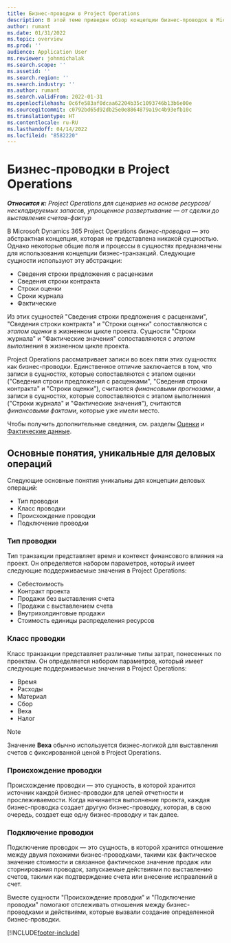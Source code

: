 ```yaml
---
title: Бизнес-проводки в Project Operations
description: В этой теме приведен обзор концепции бизнес-проводок в Microsoft Dynamics 365 Project Operations.
author: rumant
ms.date: 01/31/2022
ms.topic: overview
ms.prod: ''
audience: Application User
ms.reviewer: johnmichalak
ms.search.scope: ''
ms.assetid: ''
ms.search.region: ''
ms.search.industry: ''
ms.author: rumant
ms.search.validFrom: 2022-01-31
ms.openlocfilehash: 0c6fe583af0dcaa62204b35c1093746b13b6e00e
ms.sourcegitcommit: c0792bd65d92db25e0e8864879a19c4b93efb10c
ms.translationtype: HT
ms.contentlocale: ru-RU
ms.lasthandoff: 04/14/2022
ms.locfileid: "8582220"
---
```

# <a name="business-transactions-in-project-operations"></a>Бизнес-проводки в Project Operations

_**Относится к:** Project Operations для сценариев на основе ресурсов/нескладируемых запасов, упрощенное развертывание — от сделки до выставления счетов-фактур_

В Microsoft Dynamics 365 Project Operations *бизнес-проводка* — это абстрактная концепция, которая не представлена никакой сущностью. Однако некоторые общие поля и процессы в сущностях предназначены для использования концепции бизнес-транзакций. Следующие сущности используют эту абстракции:

- Сведения строки предложения с расценками
- Сведения строки контракта
- Строки оценки
- Сроки журнала
- Фактические

Из этих сущностей "Сведения строки предложения с расценками", "Сведения строки контракта" и "Строки оценки" сопоставляются с *этапом оценки* в жизненном цикле проекта. Сущности "Строки журнала" и "Фактические значения" сопоставляются с *этапом выполнения* в жизненном цикле проекта.

Project Operations рассматривает записи во всех пяти этих сущностях как бизнес-проводки. Единственное отличие заключается в том, что записи в сущностях, которые сопоставляются с этапом оценки ("Сведения строки предложения с расценками", "Сведения строки контракта" и "Строки оценки"), считаются *финансовыми прогнозами*, а записи в сущностях, которые сопоставляются с этапом выполнения ("Строки журнала" и "Фактические значения"), считаются *финансовыми фактами*, которые уже имели место.

Чтобы получить дополнительные сведения, см. разделы [Оценки](../project-management/estimating-projects-overview.md) и [Фактические данные](actuals-overview.md).

## <a name="concepts-that-are-unique-to-business-transactions"></a>Основные понятия, уникальные для деловых операций

Следующие основные понятия уникальны для концепции деловых операций:

- Тип проводки
- Класс проводки
- Происхождение проводки
- Подключение проводки

### <a name="transaction-type"></a>Тип проводки

Тип транзакции представляет время и контекст финансового влияния на проект. Он определяется набором параметров, который имеет следующие поддерживаемые значения в Project Operations:

- Себестоимость
- Контракт проекта
- Продажи без выставления счета
- Продажи с выставлением счета
- Внутрихолдинговые продажи
- Стоимость единицы распределения ресурсов

### <a name="transaction-class"></a>Класс проводки

Класс транзакции представляет различные типы затрат, понесенных по проектам. Он определяется набором параметров, который имеет следующие поддерживаемые значения в Project Operations:

- Время
- Расходы
- Материал
- Сбор
- Веха
- Налог

> [!NOTE]
> Значение **Веха** обычно используется бизнес-логикой для выставления счетов с фиксированной ценой в Project Operations.

### <a name="transaction-origin"></a>Происхождение проводки

Происхождение проводки — это сущность, в которой хранится источник каждой бизнес-проводки для целей отчетности и прослеживаемости. Когда начинается выполнение проекта, каждая бизнес-проводка создает другую бизнес-проводку, которая, в свою очередь, создает еще одну бизнес-проводку и так далее.

### <a name="transaction-connection"></a>Подключение проводки

Подключение проводок — это сущность, в которой хранится отношение между двумя похожими бизнес-проводками, такими как фактическое значение стоимости и связанное фактическое значение продаж или сторнирования проводок, запускаемые действиями по выставлению счетов, такими как подтверждение счета или внесение исправлений в счет.

Вместе сущности "Происхождение проводки" и "Подключение проводки" помогают отслеживать отношения между бизнес-проводками и действиями, которые вызвали создание определенной бизнес-проводки.

[!INCLUDE[footer-include](../includes/footer-banner.md)]
